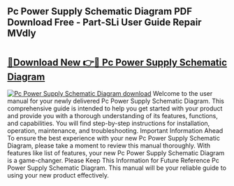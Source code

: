 ## Pc Power Supply Schematic Diagram PDF Download Free - Part-SLi User Guide Repair MVdly

# <h2><a href="http://dfon5nq.blite.top/?on=Pc+Power+Supply+Schematic+Diagram">🔗Download New 👉🔴 Pc Power Supply Schematic Diagram</a></h2>

[![Pc Power Supply Schematic Diagram download](https://i.imgur.com/lujVjoI.png)](http://dfon5nq.blite.top/?on=Pc+Power+Supply+Schematic+Diagram)
Welcome to the user manual for your newly delivered Pc Power Supply Schematic Diagram. This comprehensive guide is intended to help you get started with your product and provide you with a thorough understanding of its features, functions, and capabilities. You will find step-by-step instructions for installation, operation, maintenance, and troubleshooting. Important Information Ahead To ensure the best experience with your new Pc Power Supply Schematic Diagram, please take a moment to review this manual thoroughly. With features like list of features, your new Pc Power Supply Schematic Diagram is a game-changer. Please Keep This Information for Future Reference Pc Power Supply Schematic Diagram. This manual will be your reliable guide to using your new product effectively.
